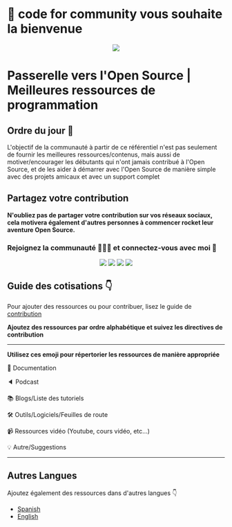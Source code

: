 # :wave: code for community vous souhaite la bienvenue
<p align="center"><img src="https://user-images.githubusercontent.com/75534912/194343020-6cbd2485-c2ea-4779-87e2-9708238398e7.png"></p>

# Passerelle vers l'Open Source | Meilleures ressources de programmation
## Ordre du jour :rocket:
L'objectif de la communauté à partir de ce référentiel n'est pas seulement de fournir les meilleures ressources/contenus, mais aussi de motiver/encourager les débutants qui n'ont jamais contribué à l'Open Source, et de les aider à démarrer avec l'Open Source de manière simple avec des projets amicaux et avec un support complet

## Partagez votre contribution

**N'oubliez pas de partager votre contribution sur vos réseaux sociaux, cela motivera également d'autres personnes à commencer rocket leur aventure Open Source.**

### Rejoignez la communauté :people_holding_hands: et connectez-vous avec moi :handshake:

<div align="center">
<a href="https://twitter.com/codeforcomm"> <img src="https://img.shields.io/badge/Twitter-%231DA1F2CFC.svg?style=for-the-badge&logo=Twitter&logoColor=white"/><a>
<a href="https://discord.gg/AfYcurdCd3"><img src="https://img.shields.io/badge/%3CCode For Community%3E-%237289DA.svg?style=for-the-badge&logo=discord&logoColor=white"/></a>
<a href="https://twitter.com/iashishkhangwal"> <img src="https://img.shields.io/badge/Twitter-%231DA1F2.svg?style=for-the-badge&logo=Twitter&logoColor=white"/><a>
<a href="https://www.linkedin.com/in/ashish-khanagwal-890326213/"><img src="https://img.shields.io/badge/linkedin-%230077B5.svg?style=for-the-badge&logo=linkedin&logoColor=white"/></a>
</div>

## Guide des cotisations :point_down:

Pour ajouter des ressources ou pour contribuer, lisez le guide de [contribution](https://github.com/Ashish-khanagwal/Open-source-practice-and-resources/blob/main/CONTRIBUTING.md)

**Ajoutez des ressources par ordre alphabétique et suivez les directives de contribution**

---

**Utilisez ces emoji pour répertorier les ressources de manière appropriée**

:file_folder: Documentation

:speaker: Podcast

:books: Blogs/Liste des tutoriels

:hammer_and_wrench: Outils/Logiciels/Feuilles de route

:video_camera: Ressources vidéo (Youtube, cours vidéo, etc...)

:bulb: Autre/Suggestions

---

## Autres Langues
Ajoutez également des ressources dans d'autres langues :point_down:

- [Spanish](https://github.com/Ashish-khanagwal/Open-source-practice-and-resources/blob/main/Other-languages/Spanish.md)
- [English](https://github.com/Ashish-khanagwal/Open-source-practice-and-resources/blob/main/README.md)
